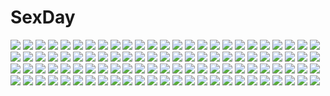 # SexDay
![](https://konachan.com/image/0a43c7fff6d75260e41727e904b1dfd7/Konachan.com%20-%20185584%20brown_hair%20eva-02%20long_hair%20neon_genesis_evangelion%20soccer%20soryu_asuka_langley%20sport%20stu_dts%20uniform.jpg)
![](https://konachan.com/image/cd897f4bf4d578c1522dbeef6e440093/Konachan.com%20-%20197710%20dress%20flowers%20hatsune_miku%20long_hair%20nagitoki%20petals%20twintails%20vocaloid.jpg)
![](https://konachan.com/jpeg/5c1285476250692e1d97e31530dd841c/Konachan.com%20-%20144865%20bed%20brown_eyes%20game_cg%20imouto_no_katachi%20long_hair%20purple_hair%20sphere%20suzunomiya_mayuki%20tagme_%28artist%29.jpg)
![](https://konachan.com/image/5aee8904e2b5af56eaaffebdcd25ff24/Konachan.com%20-%2078604%20group%20hatsune_miku%20jpeg_artifacts%20kagamine_len%20kagamine_rin%20male%20megurine_luka%20miku_append%20twintails%20vocaloid.jpg)
![](https://konachan.com/jpeg/b0789fb4994ff9c901575e0932e592df/Konachan.com%20-%20153436%20long_hair%20tagme%20utau.jpg)
![](https://konachan.com/jpeg/961e324c5319ac6c206f6f32dd8b0615/Konachan.com%20-%20139563%20game_cg%20hatsukoi_1_1%20tokizaki_maya.jpg)
![](https://konachan.com/image/ae35fa8afc018cc98ff8b65a510fa270/Konachan.com%20-%2079417%20black_rock_shooter%20gun%20kuroi_mato%20weapon.jpg)
![](https://konachan.com/image/6a49c73d494fa2116449f1b621d46b2a/Konachan.com%20-%20105490%20final_fantasy%20final_fantasy_type_0%20jpeg_artifacts.jpg)
![](https://konachan.com/image/cb67c825b372582e0d2123182fa7697b/Konachan.com%20-%206509%20mahou_shoujo_lyrical_nanoha%20vita%20zoom_layer.jpg)
![](https://konachan.com/image/c2c56b8cb0628d8de1f99bcd6bbfae58/Konachan.com%20-%20175644%20fan%20kamui_gakuko%20kamui_gakupo%20male%20ohse%20petals%20purple_hair%20umbrella%20vocaloid.jpg)
![](https://konachan.com/image/717e3e0b7fe18a34f0143cf4351ab3b1/Konachan.com%20-%20112945%20espgaluda%20seseri.jpg)
![](https://konachan.com/image/f17ec7a8fc922c64edf69a7f47223907/Konachan.com%20-%20160368%20animal_ears%20black_hair%20blue_hair%20chibi%20date_a_live%20greenteaneko%20loli%20purple_eyes%20yatogami_tohka%20yoshino_%28date_a_live%29%20yoshinon_%28date_a_live%29.jpg)
![](https://konachan.com/image/2cadbf1d3071dc9bc2e5ada3f910ee14/Konachan.com%20-%20131416%20armor%20pegasus_seiya%20saint_seiya%20take_%28shokumu-taiman%29%20wings.jpg)
![](https://konachan.com/image/69cf2a84c8a2e2e151ae9a411c38b8be/Konachan.com%20-%20124476%20breasts%20condom%20nipples%20nishimura_nike%20pink_hair%20tagme%20topless.jpg)
![](https://konachan.com/jpeg/9c1243142311890833e7b8e003f59a28/Konachan.com%20-%20289088%20aliasing%20bikini%20braids%20breasts%20cameltoe%20cleavage%20drink%20hat%20hololive%20long_hair%20minato_aqua%20navel%20purple_eyes%20purple_hair%20swimsuit%20twintails.jpg)
![](https://konachan.com/image/f9b70754c4a0960aaf34c7803cd8d971/Konachan.com%20-%20169927%20animal%20black_hair%20cat%20drink%20instrument%20miyamae_porin%20original%20ponytail%20red_eyes%20signed%20stockings%20thighhighs.jpg)
![](https://konachan.com/image/5f2b62004e64e756166acfd08e402e66/Konachan.com%20-%2080515%20hagiwara_yukiho%20idolmaster%20kikuchi_makoto%20school_swimsuit%20swimsuit.jpg)
![](https://konachan.com/image/53716c8910f28b2315e9b1497417a68e/Konachan.com%20-%2036763%20dennou_coil%20mojo_%28dennou_coil%29%20sky%20watermark.jpg)
![](https://konachan.com/jpeg/b0f499a74aa5aa8451d1161bc32a6bee/Konachan.com%20-%2082506%20aki_sora%20aoi_nami%20ass%20blonde_hair%20bra%20kuroda_kazuya%20panties%20panty_pull%20scan%20thighhighs%20underboob%20underwear%20undressing.jpg)
![](https://konachan.com/jpeg/cdb474a289cd9362e2e9753f9c892e0e/Konachan.com%20-%20306711%20barefoot%20blush%20bow%20breasts%20gray_hair%20long_hair%20miyanome%20navel%20orange_eyes%20original%20panties%20ribbons%20topless%20twintails%20underwear%20white.jpg)
![](https://konachan.com/image/01b8cb8705ac61a569f7e5d8087712f2/Konachan.com%20-%2025580%20book%20kanon%20key%20minase_akiko%20minase_nayuki%20phone%20sawatari_makoto%20tsukimiya_ayu.jpeg)
![](https://konachan.com/jpeg/80c42e52ca68e39c9a08531f7accee28/Konachan.com%20-%20257650%20blonde_hair%20blue_eyes%20braids%20breasts%20fate_grand_order%20fate_%28series%29%20jeanne_d%27arc_%28fate%29%20navel%20ramchi%20ribbons%20signed%20third-party_edit%20white.jpg)
![](https://konachan.com/image/bfbe2de6985e0b52d7a6b17d5ce20bce/Konachan.com%20-%20292484%20azur_lane%20breasts%20cape%20gloves%20katana%20kishiyo%20logo%20long_hair%20mechagirl%20orange_eyes%20pantyhose%20purple_hair%20skirt%20sword%20uniform%20weapon%20white.jpg)
![](https://konachan.com/jpeg/1f8b6ad169e246b474ddb5dfcc69feb0/Konachan.com%20-%2097975%20animal_ears%20catgirl%20gokou_ruri%20nobutter%20ore_no_imouto_ga_konna_ni_kawaii_wake_ga_nai%20white.jpg)
![](https://konachan.com/image/616eda7db47c14ca3f4d662ced58330e/Konachan.com%20-%20100062%20breasts%20cleavage%20haruno_sakura%20hyuuga_hinata%20khalitzburg%20naruto%20nurse%20skirt%20temari%20tenten%20thighhighs%20uniform%20yamanaka_ino.jpg)
![](https://konachan.com/image/5d745799eb85986281f3da3f6558dc7e/Konachan.com%20-%2021113%20asakura_nemu%20da_capo%20yoshino_sakura.jpg)
![](https://konachan.com/image/76ec9b3e9a8ef39403b76db3dc9b923c/Konachan.com%20-%20158903%202girls%20animal_ears%20bra%20catgirl%20panties%20tagme%20tail%20underwear%20undressing%20white%20yuri.jpg)
![](https://konachan.com/jpeg/453cfaeff13094178107274f8ee0ddd5/Konachan.com%20-%2064384%20kotegawa_yui%20swimsuit%20to_love_ru%20vector.jpg)
![](https://konachan.com/image/7b6eb0944f35a35b02f988d26e8c333d/Konachan.com%20-%2054315%20rumia%20touhou.jpg)
![](https://konachan.com/image/7e92855b88668d7e891c1929b0482ef1/Konachan.com%20-%20151880%20breasts%20nipples%20nopan%20original%20usagihime.jpg)
![](https://konachan.com/jpeg/b89bd5df6bb0048b23b75fd5ecf2bbda/Konachan.com%20-%20122674%20blush%20dress%20flowers%20gloves%20kusano_%28torisukerabasu%29%20patchouli_knowledge%20purple_eyes%20purple_hair%20rose%20touhou.jpg)
![](https://konachan.com/image/b43e5a2669bf807adac16ee616ad4bb4/Konachan.com%20-%20123804%20aqua_eyes%20blonde_hair%20blue_eyes%20brown_hair%20fate_stay_night%20fate_%28series%29%20long_hair%20ponytail%20saber%20saber_lily%20tohsaka_rin%20twintails%20type-moon.jpg)
![](https://konachan.com/image/d5be3d034d13be03e8ee332e0f15baea/Konachan.com%20-%20294391%20ainili%20aqua_eyes%20ass%20blush%20brown_hair%20game_console%20long_hair%20original%20signed%20thighhighs%20twintails%20zettai_ryouiki.jpg)
![](https://konachan.com/jpeg/043f15c6af7ba2bd7c4ec4afcbe8970e/Konachan.com%20-%20276885%202girls%20aqua_eyes%20blonde_hair%20breasts%20cleavage%20dark_skin%20long_hair%20navel%20pointed_ears%20short_hair%20sideboob%20taka_tony%20third-party_edit%20white%20white_hair.jpg)
![](https://konachan.com/image/0c46dda44f97e5dfc1825dc048a578fc/Konachan.com%20-%2022466%20fujino_shizuru%20mai-hime.jpg)
![](https://konachan.com/jpeg/dcf7734d45280655fd8160565c1fafca/Konachan.com%20-%20139901%20bath%20blush%20breasts%20futsuno_fantasy%20game_cg%20ichiyou_moka%20moon%20night%20nipples%20nude%20onsen.jpg)
![](https://konachan.com/image/e4477bb4a3a92f3fb6149af635178497/Konachan.com%20-%20119256%20all_male%20kagamine_len%20kaito%20male%20vocaloid.jpg)
![](https://konachan.com/image/49749a6360eaef248fecb32eb588658f/Konachan.com%20-%20211344%202girls%20boots%20bow%20hakurei_reimu%20hat%20hinami047%20japanese_clothes%20kirisame_marisa%20landscape%20miko%20ponytail%20scenic%20torii%20touhou%20witch%20witch_hat.jpg)
![](https://konachan.com/image/e86cf0b605c4d4bfc91f00838ec5947f/Konachan.com%20-%20197829%20bicolored_eyes%20black_hair%20boots%20breasts%20choker%20cleavage%20date_a_live%20flowers%20gun%20headdress%20kikivi%20long_hair%20rose%20tokisaki_kurumi%20twintails%20weapon.jpg)
![](https://konachan.com/image/95f2349b02974b18949d2c841feb4333/Konachan.com%20-%20304251%20blush%20breasts%20cleavage%20couch%20drink%20fan%20fate_%28series%29%20fireworks%20flowers%20gray_hair%20kito_%28kito2%29%20long_hair%20red_eyes%20sake%20signed%20sky%20thighhighs.jpg)
![](https://konachan.com/image/d5c35a3ed27726c18b04d8cd16f90666/Konachan.com%20-%2035462%20carnelian%20cc%20code_geass%20euphemia_li_britannia.jpg)
![](https://konachan.com/jpeg/acb17618560f72d59f494b89903fdba6/Konachan.com%20-%20110774%20ao_no_exorcist%20kamiki_izumo%20kirigakure_shura%20miwa_konekomaru%20moriyama_shiemi%20okumura_rin%20okumura_yukio%20pointed_ears%20shima_renzou%20suguro_ryuji.jpg)
![](https://konachan.com/image/c5dd6153428543668a77c2c57b4fb492/Konachan.com%20-%2014586%20neon_genesis_evangelion%20suzuhara_touji.jpg)
![](https://konachan.com/image/b8ffcb061bf263a17422e75ce116da80/Konachan.com%20-%20166237%20aqua_eyes%20aqua_hair%20crown%20gloves%20hatsune_miku%20long_hair%20skirt%20tansuke%20tattoo%20thighhighs%20tie%20twintails%20vocaloid%20wink%20zettai_ryouiki.jpg)
![](https://konachan.com/jpeg/0de52b02539b4b15ab8fa093f0ae282e/Konachan.com%20-%20202036%20ass%20blonde_hair%20blue_eyes%20blush%20cameltoe%20drink%20fast-runner-2024%20gray%20long_hair%20new_game%21%20underwear%20yagami_kou.jpg)
![](https://konachan.com/jpeg/96e52ddf1399de6a9d8e59371de19896/Konachan.com%20-%20239926%20barefoot%20black_hair%20breasts%20doll%20green_eyes%20long_hair%20nipples%20original%20twintails%20yaruku.jpg)
![](https://konachan.com/image/7727adeb9ceb1e8da4a7869685f76e38/Konachan.com%20-%2029939%20alice_parade%20barefoot%20bed%20hitorimeno_alice%20itou_noiji%20nude%20unisonshift.jpg)
![](https://konachan.com/image/263fda2750618f8ab5ed6f305622e1cd/Konachan.com%20-%2094838%20breast_grab%20breasts%20censored%20game_cg%20kobuichi%20muririn%20nipples%20open_shirt%20penis%20pink_hair%20pussy%20sex%20tenshinranman%20tokiwa_mahiro%20yuzusoft.jpg)
![](https://konachan.com/image/c240eae69ed266f309f30d2e3e0b11d1/Konachan.com%20-%20300944%20aqua_eyes%20blonde_hair%20blush%20bow%20breasts%20censored%20cum%20fellatio%20handjob%20long_hair%20navel%20nipples%20nude%20penis%20sex%20siu_%28siu0207%29%20spread_legs%20thighhighs.jpg)
![](https://konachan.com/image/43b8f6a3be61c095ca16d829cee49c01/Konachan.com%20-%20157911%20bandage%20black_hair%20bleach%20food%20fuura_kafuka%20group%20headphones%20ice_cream%20kimura_kaere%20kitsu_chiri%20komori_kiri%20kuroshitsuji%20naruto%20one_piece%20original.jpg)
![](https://konachan.com/image/b45703375e752f373bbdbc9fc106b964/Konachan.com%20-%2038739%20bekkankou%20feena_fam_earthlight%20yoake_mae_yori_ruri_iro_na.jpg)
![](https://konachan.com/jpeg/bfe75cffc25d09cb7bbc0796b8f3044e/Konachan.com%20-%20152441%20blush%20candy%20date_a_live%20dress%20food%20itsuka_kotori%20lollipop%20long_hair%20red_eyes%20red_hair%20sigemi%20tie%20twintails%20zoom_layer.jpg)
![](https://konachan.com/image/07184dcd0e14cc3ff970f0928eba62c4/Konachan.com%20-%20237826%20akashio%20black_hair%20bodysuit%20breasts%20brown_eyes%20group%20headphones%20hoodie%20kneehighs%20long_hair%20red_eyes%20skintight%20skirt%20thighhighs%20white_hair%20wink.jpg)
![](https://konachan.com/image/431d9f28c3f7177d42ac5a1202d0d915/Konachan.com%20-%2052807%20akiyama_mio%20hirasawa_yui%20k-on%21%20kotobuki_tsumugi%20tainaka_ritsu.jpg)
![](https://konachan.com/image/be2cadad8ca3a3e86ef85bfea8276110/Konachan.com%20-%2017950%20boots%20brown_hair%20feathers%20minakami_sakuya%20purple_eyes%20sister_princess%20skirt%20sky%20tenhiro_naoto%20wings.jpg)
![](https://konachan.com/jpeg/58cc7993dc0cdf68a0b3e12b6e81f204/Konachan.com%20-%20293757%20brown_hair%20dark%20drink%20fellatio%20long_hair%20mendou_kusai%20original%20penis%20uncensored.jpg)
![](https://konachan.com/image/7c45372fa78c005c46c67b9bac4bd29b/Konachan.com%20-%20142184%20akiyama_mio%20censored%20hitorisan%20k-on%21%20nipples.jpg)
![](https://konachan.com/image/26b042826e3d8f7d14ca1e43452fbe58/Konachan.com%20-%2070629%20aqua_eyes%20aqua_hair%20blush%20food%20hatsune_miku%20ice_cream%20mitsuki%20skirt%20thighhighs%20twintails%20vocaloid%20world_is_mine_%28vocaloid%29.jpg)
![](https://konachan.com/image/0284cf8456ad7c6c4c2a7f5d3c4ee9f7/Konachan.com%20-%20302822%20anthropomorphism%20azur_lane%20breast_grab%20nipples%20penis%20pussy%20pussy_juice%20sayika%20sex%20taihou_%28azur_lane%29%20uncensored.jpg)
![](https://konachan.com/image/e2124a5836362258453526f21f369fd0/Konachan.com%20-%20293565%20armor%20blue_eyes%20bodysuit%20breasts%20cleavage%20dragon%20fate_%28series%29%20gloves%20kito_%28kito2%29%20long_hair%20purple_hair%20saint_martha%20signed%20thighhighs.jpg)
![](https://konachan.com/image/637a183b4b6cde67b9cde62f34e1ca6e/Konachan.com%20-%20288955%20black_hair%20braids%20building%20city%20close%20clouds%20green_eyes%20group%20kurosawa_dia%20long_hair%20love_live%21_sunshine%21%21%20papi_%28papiron100%29%20ponytail%20signed%20sky.jpg)
![](https://konachan.com/image/77be3dcd3d5ca1f9274ceb4ccee94e87/Konachan.com%20-%2099575%20alucard%20hellsing.jpg)
![](https://konachan.com/jpeg/2b50030679752e5c9e77c3c10c29b9bc/Konachan.com%20-%20135547%20arishima_alice%20bed%20black_hair%20breasts%20close%20cura%20game_cg%20lose%20monobeno%20nipples%20no_bra%20open_shirt%20short_hair%20sleeping.jpg)
![](https://konachan.com/jpeg/70d9f65d5aa122ffbd27df20f8f194c8/Konachan.com%20-%20305176%20animal_ears%20blush%20braids%20catgirl%20gray_hair%20long_hair%20minoominoomi%20red_eyes%20signed%20skirt%20tail%20thighhighs%20twintails.jpg)
![](https://konachan.com/jpeg/e62f1b219de116875e8570bc4832276e/Konachan.com%20-%20216134%20anthropomorphism%20bandage%20breasts%20cleavage%20dark_skin%20glasses%20gloves%20headband%20kantai_collection%20red_eyes%20sarashi%20underwear%20white_hair%20yagitome87.jpg)
![](https://konachan.com/jpeg/9d47632da1cceb32e771630b26fa9780/Konachan.com%20-%20220157%20armor_blitz%20squchan.jpg)
![](https://konachan.com/image/bdc68727f04123f45e487f75e7e26741/Konachan.com%20-%20129884%20eva-beatrice%20umineko_no_naku_koro_ni.jpg)
![](https://konachan.com/image/8daafb243e292b197162d33fe62def9b/Konachan.com%20-%20163343%20bed%20blonde_hair%20blush%20elbow_gloves%20gloves%20irohasu%20long_hair%20navel%20panties%20panty_pull%20shokuhou_misaki%20thighhighs%20underboob%20underwear%20yellow_eyes.jpg)
![](https://konachan.com/jpeg/d2294c68501b5eea10874ba795706500/Konachan.com%20-%20215281%20all_male%20anthropomorphism%20axis_powers_hetalia%20brown_hair%20japanese_clothes%20japan_%28hetalia%29%20male%20short_hair%20tagme_%28artist%29%20umbrella%20yellow_eyes.jpg)
![](https://konachan.com/jpeg/15a341d24d8268adcb2c6e2b6470c70c/Konachan.com%20-%20166667%20anus%20ass%20black_hair%20blush%20breasts%20chinese_dress%20green_eyes%20long_hair%20nipples%20no_bra%20open_shirt%20original%20pussy%20pussy_juice%20uncensored%20white.jpg)
![](https://konachan.com/image/133d240426b3104af905828c24449805/Konachan.com%20-%2024721%20every_extend_extra%20landscape%20night%20rainbow%20scenic%20space%20stars%20tagme.jpg)
![](https://konachan.com/image/77a24f15c2ed67109381ca7d8926a3b8/Konachan.com%20-%20116406%20black_hair%20blush%20calendar%20cameltoe%20gym_uniform%20haruka_hinata%20hulotte%20ikegami_akane%20twintails%20with_ribbon.jpg)
![](https://konachan.com/jpeg/8de81aee267c9591ba047578ebb1081e/Konachan.com%20-%20244798%20bakemonogatari%20blonde_hair%20close%20monogatari_%28series%29%20oshino_shinobu%20vector%20yellow_eyes.jpg)
![](https://konachan.com/image/1451fbdfd843b108f5f16f2c70b0778b/Konachan.com%20-%20250694%20antilous%20aqua_eyes%20blindfold%20elbow_gloves%20gloves%20long_hair%20male%20nier%20nier%3A_automata%20robot%20shorts%20sword%20thighhighs%20watermark%20weapon%20white_hair.jpg)
![](https://konachan.com/image/5c9ad2d60573887001cc7eeb5f8111f4/Konachan.com%20-%20285333%20aliasing%20animal%20bell%20bikini%20bird%20blush%20butterfly%20catgirl%20clouds%20dragon%20flowers%20horns%20lunarmimi%20mask%20necklace%20original%20sky%20swimsuit%20water%20waterfall.jpg)
![](https://konachan.com/image/440dfd373da06a49151f9b16f39d5546/Konachan.com%20-%2068506%20bow%20brown_eyes%20brown_hair%20close%20long_hair%20school_uniform%20shirai_kuroko%20to_aru_kagaku_no_railgun%20to_aru_majutsu_no_index%20twintails%20vector%20white.jpg)
![](https://konachan.com/jpeg/50e59406363d70fd1fa6e4d325e2a30b/Konachan.com%20-%209124%20duplicate%20hiiragi_kagami%20lucky_star.jpg)
![](https://konachan.com/image/bfa9589031d199cb7bca13d080352e0b/Konachan.com%20-%2075049%20angel_beats%21%20naoi_ayato%20otonashi_yuzuru.jpg)
![](https://konachan.com/image/0927f287305716da08400a05e3155eb5/Konachan.com%20-%2042010%20blue%20mugetsu_%28touhou%29%20touhou.jpg)
![](https://konachan.com/jpeg/f7bfde95391f3f0a3f640471aa00b779/Konachan.com%20-%20287627%20black_hair%20computer%20demon%20horns%20male%20merunyaa%20orange_eyes%20original%20pointed_ears%20shorts%20signed%20socks%20succubus%20tail%20thighhighs%20watermark.jpg)
![](https://konachan.com/image/588c58f696242a4727d25e59797511c4/Konachan.com%20-%20170804%20animal%20black_hair%20building%20cat%20city%20clouds%20dress%20hat%20headband%20pantyhose%20red_eyes%20red_hair%20ribbons%20scenic%20skirt%20sky%20stars%20sunset%20thighhighs%20tomoe_mami.jpg)
![](https://konachan.com/jpeg/49b2d52439db2a138af030747d037488/Konachan.com%20-%20171887%20blue_hair%20clouds%20flowers%20game_cg%20green_eyes%20koinokawa_rina%20short_hair%20sky%20tenmaso%20usotsuki_ouji_to_nayameru_ohime-sama%20whirlpool.jpg)
![](https://konachan.com/jpeg/bd3921e9bf341da737d1da16312853f2/Konachan.com%20-%20299643%20close%20gray_eyes%20gray_hair%20long_hair%20original%20polychromatic%20saberiii%20underwater%20water.jpg)
![](https://konachan.com/image/92e8bcd241c5ff415485fbb347e5003e/Konachan.com%20-%2042473%20agrias_oaks%20argath_thadalfus%20delita_heiral%20final_fantasy%20final_fantasy_tactics%20ramza_beoulve.jpg)
![](https://konachan.com/image/38acd8034b3e8b3fff1383ea5d5c5693/Konachan.com%20-%2076831%20mahou_shoujo_lyrical_nanoha%20mahou_shoujo_lyrical_nanoha_a%27s%20vita.jpg)
![](https://konachan.com/image/ae0dcb720f6eed448057b8dfc46c8c9b/Konachan.com%20-%20247858%20barefoot%20bba1985%20black_eyes%20black_hair%20blush%20breasts%20elbow_gloves%20gloves%20horns%20long_hair%20navel%20noah_fantasy%20spread_legs%20thighhighs%20topless.jpg)
![](https://konachan.com/image/3d7c745d34d6258ae1f7ff3efa6257d4/Konachan.com%20-%2017973%20minakami_mamoru%20minakami_shirayuki%20minakami_yotsuba%20sister_princess.jpg)
![](https://konachan.com/jpeg/6c0388888f3f2572eb931e89df326b51/Konachan.com%20-%20229114%20aqua_eyes%20collar%20elbow_gloves%20gloves%20hiko_%28hiko224556%29%20leotard%20long_hair%20original%20thighhighs%20white%20white_hair.jpg)
![](https://konachan.com/image/691c60f38a7acbe3d6d97aa635ea1d4d/Konachan.com%20-%2097416%20blue_eyes%20clannad%20gray_hair%20panties%20sakagami_tomoyo%20school_uniform%20taka_tony%20underwear%20white.jpg)
![](https://konachan.com/image/0cc5a3adef36e38bc95d60743f7650c9/Konachan.com%20-%2063648%20favorite%20game_cg%20hoshizora_no_memoria%20tagme%20twins.jpg)
![](https://konachan.com/jpeg/819c13a6893d55ef5befca1ede6f6cfc/Konachan.com%20-%20300844%20anus%20barefoot%20bigrbear%20blonde_hair%20breasts%20gun%20hat%20long_hair%20navel%20nipples%20no_bra%20nopan%20open_shirt%20pussy%20red_eyes%20uncensored%20weapon%20white.jpg)
![](https://konachan.com/jpeg/a589298687ca2c17d69bf9bd78b1e0e9/Konachan.com%20-%20168765%20animal_ears%20ass%20blush%20bunny_ears%20bunnygirl%20front_wing%20grisaia_no_kajitsu%20headband%20long_hair%20purple_hair%20red_eyes%20sakaki_yumiko%20watanabe_akio.jpg)
![](https://konachan.com/image/cd652c02da01a18d265a76a3c7ea9efa/Konachan.com%20-%20168574%20animal_ears%20black_hair%20blue_eyes%20building%20catgirl%20chinese_clothes%20kikivi%20knife%20long_hair%20original%20scenic.jpg)
![](https://konachan.com/image/9722558e2cdcc1e92abde2f02071e1f8/Konachan.com%20-%20163734%20anus%20ass%20bondage%20breasts%20cum%20hayashi_kasutamu%20kneehighs%20nipples%20nude%20pussy%20tagme%20uncensored.jpg)
![](https://konachan.com/image/77545b16bcffed5c92dd822fa723832f/Konachan.com%20-%2055192%20akiyama_mio%20hirasawa_yui%20k-on%21%20kotobuki_tsumugi%20nakano_azusa%20tainaka_ritsu.jpg)
![](https://konachan.com/image/c1183316cc6e3989ac839488c48f58ad/Konachan.com%20-%20198307%20ajigo%20bow_%28weapon%29%20building%20choker%20city%20goggles%20group%20gumi%20hatsune_miku%20ia%20kagamine_rin%20ruins%20scarf%20spear%20sword%20vocaloid%20voiceroid%20weapon.jpg)
![](https://konachan.com/image/e372ce22b04bc9457fc9452cee852bff/Konachan.com%20-%2021778%20bunnygirl%20houraisan_kaguya%20inaba_tewi%20moon%20reisen_udongein_inaba%20tagme_%28artist%29%20touhou%20yagokoro_eirin.jpg)
![](https://konachan.com/image/595b65c496873dfe6d87b53c2b92a854/Konachan.com%20-%20249220%20aqua_eyes%20blonde_hair%20green_hair%20group%20hatsune_miku%20kagamine_len%20long_hair%20male%20navel%20pink_hair%20short_hair%20shorts%20skirt%20thighhighs%20twintails%20vocaloid.jpg)
![](https://konachan.com/jpeg/51c5bd6bc3f4ccf1a93f39b023a6f3d7/Konachan.com%20-%20239026%20aqua_eyes%20blue_eyes%20book%20brown_eyes%20brown_hair%20choker%20food%20fruit%20gloves%20gray_eyes%20group%20hat%20headband%20kimono%20kotatsu%20long_hair%20ponytail%20skirt%20uniform.jpg)
![](https://konachan.com/jpeg/e966b9e2272ec1192ebfb58c50d42975/Konachan.com%20-%2070241%20akiyama_mio%20blush%20glasses%20hirasawa_ui%20hirasawa_yui%20k-on%21%20kotobuki_tsumugi%20manabe_nodoka%20nakano_azusa%20tainaka_ritsu%20twintails%20yamanaka_sawako.jpg)
